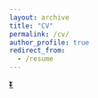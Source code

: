 ```yaml
---
layout: archive
title: "CV"
permalink: /cv/
author_profile: true
redirect_from:
  - /resume
---
```


[⏬](https://drive.google.com/file/d/18e68PZHKstotGwM9vdTdZwlc8zTNadlJ/view?usp=sharing)
